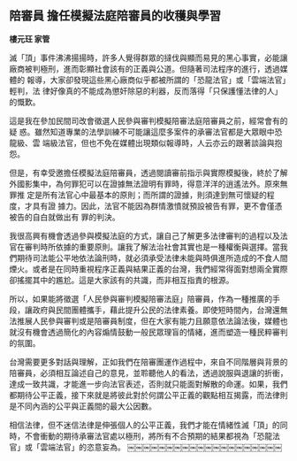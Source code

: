 ## 陪審員 擔任模擬法庭陪審員的收穫與學習

**樓元玨 家管**

滅「頂」事件沸沸揚揚時，許多人覺得群眾的撻伐與顯而易見的黑心事實，必能讓
廠商被判極刑，進而彰顯社會該有的正義與公道。但隨著司法程序的進行，透過媒體的
報導，大家卻發現這些黑心廠商似乎都被所謂的「恐龍法官」或「雲端法官」輕判，法
律好像真的不能成為懲奸除惡的利器，反而落得「只保護懂法律的人」的慨歎。

這是我在參加民間司改會徵選人民參與審判模擬陪審法庭陪審員之前，經常會有的疑
惑。雖然知道專業的法學訓練不可能讓這麼多案件的承審法官都是大眾眼中恐龍級、雲
端級法官，但也不免在媒體出現類似報導時，人云亦云的跟著談論與抱怨。

但是，有幸受邀擔任模擬法庭陪審員，透過閱讀審前指示與實際模擬後，終於了解
外國影集中，為何罪犯可以在證據無法證明有罪時，得意洋洋的逍遙法外。原來無罪推
定是所有法官心中最基本的原則；而所謂的證據，則須達到無可懷疑的程度，才具有證
據力。因此，法官不能因為群情激憤就預設被告有罪，更不會僅憑被告的自白就做出有
罪的判決。

我很高興有機會透過參與模擬法庭的方式，讓自己了解更多法律審判的過程以及法官在審判時所依據的重要原則。讓我了解法治社會其實也是一種權衡與選擇。當我們期待司法能公平地依法論刑時，就必須承受法律未能與時俱進所造成的不食人間煙火。或者是在同時重視程序正義與結果正義的台灣，我們經常得面對想兩全實際卻搖擺其中的尷尬。這是大家該有的共識，而非相互指責的根源。

所以，如果能將徵選「人民參與審判模擬陪審法庭」陪審員，作為一種推廣的手段，讓政府與民間團體攜手，藉此提升公民的法律素養。即使短時間內，台灣還無法推展人民參與審判或是陪審員制度，但在大家有能力且願意依法論法後，媒體也就沒有機會透過簡化的內容煽情鼓動一般民眾理盲的情緒，進而塑造一種民粹審判的氛圍。

台灣需要更多對話與理解，正如我們在陪審團運作過程中，來自不同階層與背景的陪審員，必須相互論述自己的意見，並聆聽他人的看法，透過說服與退讓的折衝，達成一致共識，才能進一步向法官表述，否則就只能面對解散的命運。如果，我們都期待公平正義，接下來就是將彼此對於何謂公平正義的觀點相互揭露，而法律則是不同內涵的公平與正義間的最大公因數。

相信法律，但不迷信法律是伸張個人的公平正義，我們才能在情緒性滅「頂」的同時，不會衝動的期待承審法官處以極刑，將所有不合預期的結果都視為「恐龍法官」或「雲端法官」的恣意妄為。
￼￼￼￼￼￼￼￼￼￼￼￼￼￼￼￼￼￼￼￼